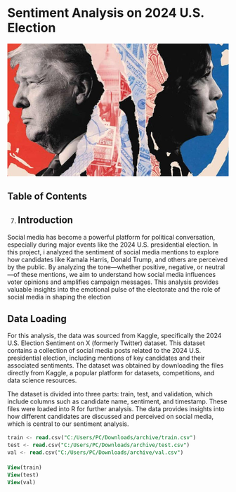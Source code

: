 # Sentiment Analysis on 2024 U.S. Election
![image](https://github.com/Dianjennifer/US-2024-Election-Sentiment-Analysis/blob/main/Where%20do%20Harris%20and%20Trump%20stand%20on%20the%20key%20election%20issues_.jpeg)

## Table of Contents



7. ## Introduction
Social media has become a powerful platform for political conversation, especially during major events like the 2024 U.S. presidential election. In this project, i analyzed the sentiment of social media mentions to explore how candidates like Kamala Harris, Donald Trump, and others are perceived by the public. By analyzing the tone—whether positive, negative, or neutral—of these mentions, we aim to understand how social media influences voter opinions and amplifies campaign messages. This analysis provides valuable insights into the emotional pulse of the electorate and the role of social media in shaping the election 

## Data Loading
For this analysis, the data was sourced from Kaggle, specifically the 2024 U.S. Election Sentiment on X (formerly Twitter) dataset. This dataset contains a collection of social media posts related to the 2024 U.S. presidential election, including mentions of key candidates and their associated sentiments. The dataset was obtained by downloading the files directly from Kaggle, a popular platform for datasets, competitions, and data science resources.

The dataset is divided into three parts: train, test, and validation, which include columns such as candidate name, sentiment, and timestamp. These files were loaded into R for further analysis. The data provides insights into how different candidates are discussed and perceived on social media, which is central to our sentiment analysis.

```sql
train <- read.csv("C:/Users/PC/Downloads/archive/train.csv")
test <- read.csv("C:/Users/PC/Downloads/archive/test.csv")
val <- read.csv("C:/Users/PC/Downloads/archive/val.csv")

View(train)
View(test)
View(val)
```
